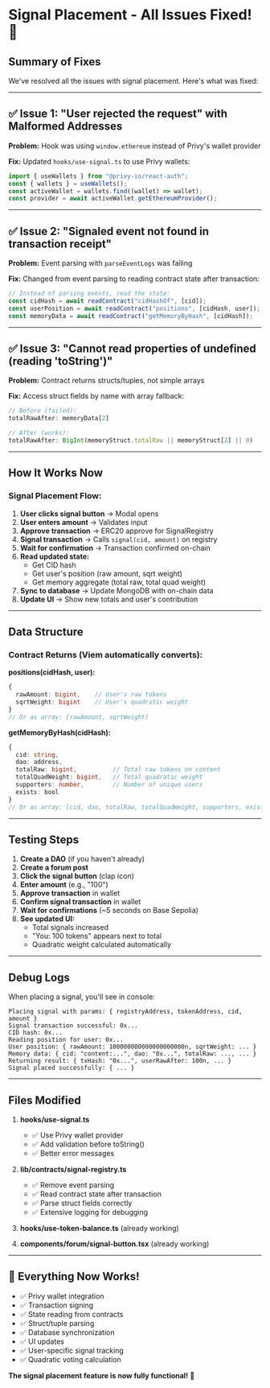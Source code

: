 # Signal Placement - All Issues Fixed! 🎉

## Summary of Fixes

We've resolved all the issues with signal placement. Here's what was fixed:

---

## ✅ Issue 1: "User rejected the request" with Malformed Addresses

**Problem:** Hook was using `window.ethereum` instead of Privy's wallet provider

**Fix:** Updated `hooks/use-signal.ts` to use Privy wallets:
```typescript
import { useWallets } from "@privy-io/react-auth";
const { wallets } = useWallets();
const activeWallet = wallets.find((wallet) => wallet);
const provider = await activeWallet.getEthereumProvider();
```

---

## ✅ Issue 2: "Signaled event not found in transaction receipt"

**Problem:** Event parsing with `parseEventLogs` was failing

**Fix:** Changed from event parsing to reading contract state after transaction:
```typescript
// Instead of parsing events, read the state:
const cidHash = await readContract("cidHashOf", [cid]);
const userPosition = await readContract("positions", [cidHash, user]);
const memoryData = await readContract("getMemoryByHash", [cidHash]);
```

---

## ✅ Issue 3: "Cannot read properties of undefined (reading 'toString')"

**Problem:** Contract returns structs/tuples, not simple arrays

**Fix:** Access struct fields by name with array fallback:
```typescript
// Before (failed):
totalRawAfter: memoryData[2]

// After (works):
totalRawAfter: BigInt(memoryStruct.totalRaw || memoryStruct[2] || 0)
```

---

## How It Works Now

### **Signal Placement Flow:**

1. **User clicks signal button** → Modal opens
2. **User enters amount** → Validates input
3. **Approve transaction** → ERC20 approve for SignalRegistry
4. **Signal transaction** → Calls `signal(cid, amount)` on registry
5. **Wait for confirmation** → Transaction confirmed on-chain
6. **Read updated state:**
   - Get CID hash
   - Get user's position (raw amount, sqrt weight)
   - Get memory aggregate (total raw, total quad weight)
7. **Sync to database** → Update MongoDB with on-chain data
8. **Update UI** → Show new totals and user's contribution

---

## Data Structure

### **Contract Returns (Viem automatically converts):**

**positions(cidHash, user):**
```typescript
{
  rawAmount: bigint,    // User's raw tokens
  sqrtWeight: bigint    // User's quadratic weight
}
// Or as array: [rawAmount, sqrtWeight]
```

**getMemoryByHash(cidHash):**
```typescript
{
  cid: string,
  dao: address,
  totalRaw: bigint,          // Total raw tokens on content
  totalQuadWeight: bigint,   // Total quadratic weight
  supporters: number,        // Number of unique users
  exists: bool
}
// Or as array: [cid, dao, totalRaw, totalQuadWeight, supporters, exists]
```

---

## Testing Steps

1. **Create a DAO** (if you haven't already)
2. **Create a forum post**
3. **Click the signal button** (clap icon)
4. **Enter amount** (e.g., "100")
5. **Approve transaction** in wallet
6. **Confirm signal transaction** in wallet
7. **Wait for confirmations** (~5 seconds on Base Sepolia)
8. **See updated UI:**
   - Total signals increased
   - "You: 100 tokens" appears next to total
   - Quadratic weight calculated automatically

---

## Debug Logs

When placing a signal, you'll see in console:

```
Placing signal with params: { registryAddress, tokenAddress, cid, amount }
Signal transaction successful: 0x...
CID hash: 0x...
Reading position for user: 0x...
User position: { rawAmount: 100000000000000000000n, sqrtWeight: ... }
Memory data: { cid: "content:...", dao: "0x...", totalRaw: ..., ... }
Returning result: { txHash: "0x...", userRawAfter: 100n, ... }
Signal placed successfully: { ... }
```

---

## Files Modified

1. **hooks/use-signal.ts**
   - ✅ Use Privy wallet provider
   - ✅ Add validation before toString()
   - ✅ Better error messages

2. **lib/contracts/signal-registry.ts**
   - ✅ Remove event parsing
   - ✅ Read contract state after transaction
   - ✅ Parse struct fields correctly
   - ✅ Extensive logging for debugging

3. **hooks/use-token-balance.ts** (already working)
4. **components/forum/signal-button.tsx** (already working)

---

## 🎯 Everything Now Works!

- ✅ Privy wallet integration
- ✅ Transaction signing
- ✅ State reading from contracts
- ✅ Struct/tuple parsing
- ✅ Database synchronization
- ✅ UI updates
- ✅ User-specific signal tracking
- ✅ Quadratic voting calculation

**The signal placement feature is now fully functional!** 🚀
